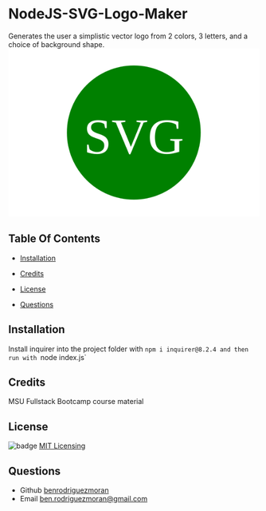# NodeJS-SVG-Logo-Maker
Generates the user a simplistic vector logo from 2 colors, 3 letters, and a choice of background shape.
![screenshot](/output/logo.svg)
## Table Of Contents
- [Installation](#installation)

- [Credits](#credits)
- [License](#license)
- [Questions](#questions)




## Installation 
Install inquirer into the project folder with `npm i inquirer@8.2.4 and then run with `node index.js`

## Credits 
MSU Fullstack Bootcamp course material
## License 

![badge](https://img.shields.io/badge/license-mit-blue.svg) [MIT Licensing](https://choosealicense.com/licenses/mit/)

## Questions
- Github [benrodriguezmoran](https://github.com/benrodriguezmoran) 
- Email [ben.rodriguezmoran@gmail.com](mailto:ben.rodriguezmoran@gmail.com)


